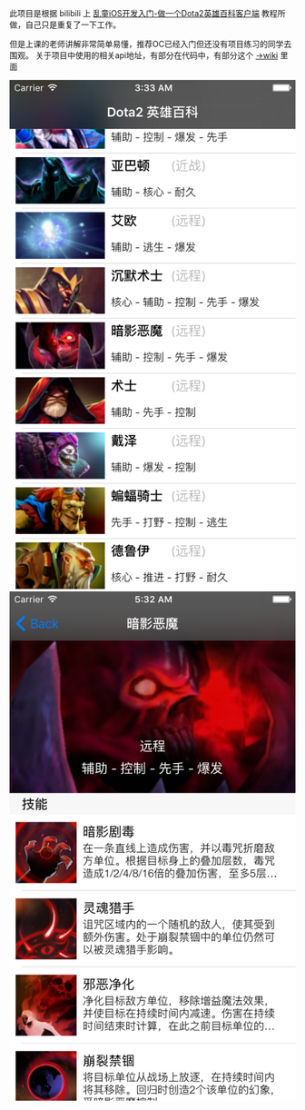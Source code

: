 此项目是根据 bilibili 上 [乱童iOS开发入门-做一个Dota2英雄百科客户端](http://space.bilibili.com/9520985/#!/video/0//1) 教程所做，自己只是重复了一下工作。

但是上课的老师讲解非常简单易懂，推荐OC已经入门但还没有项目练习的同学去围观。
关于项目中使用的相关api地址，有部分在代码中，有部分这个 [->wiki](https://wiki.teamfortress.com/wiki/User:RJackson/Dota2API) 里面

![](./Screenshot/v4_ss1.png)
![](./Screenshot/v3_ss1.png)

